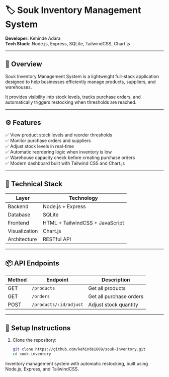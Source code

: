 # 🏷️ Souk Inventory Management System

**Developer:** Kehinde Adara  
**Tech Stack:** Node.js, Express, SQLite, TailwindCSS, Chart.js  

---

## 📘 Overview

Souk Inventory Management System is a lightweight full-stack application designed to help businesses efficiently manage products, suppliers, and warehouses.

It provides visibility into stock levels, tracks purchase orders, and automatically triggers restocking when thresholds are reached.

---

## ⚙️ Features

✅ View product stock levels and reorder thresholds  
✅ Monitor purchase orders and suppliers  
✅ Adjust stock levels in real-time  
✅ Automatic reordering logic when inventory is low  
✅ Warehouse capacity check before creating purchase orders  
✅ Modern dashboard built with Tailwind CSS and Chart.js  

---

## 🧠 Technical Stack

| Layer | Technology |
|--------|-------------|
| Backend | Node.js + Express |
| Database | SQLite |
| Frontend | HTML + TailwindCSS + JavaScript |
| Visualization | Chart.js |
| Architecture | RESTful API |

---

## 📦 API Endpoints

| Method | Endpoint | Description |
|--------|-----------|-------------|
| GET | `/products` | Get all products |
| GET | `/orders` | Get all purchase orders |
| POST | `/products/:id/adjust` | Adjust stock quantity |

---

## 🚀 Setup Instructions

1. Clone the repository:
   ```bash
   git clone https://github.com/kehinde1809/souk-inventory.git
   cd souk-inventory
Inventory management system with automatic restocking, built using Node.js, Express, and TailwindCSS.
